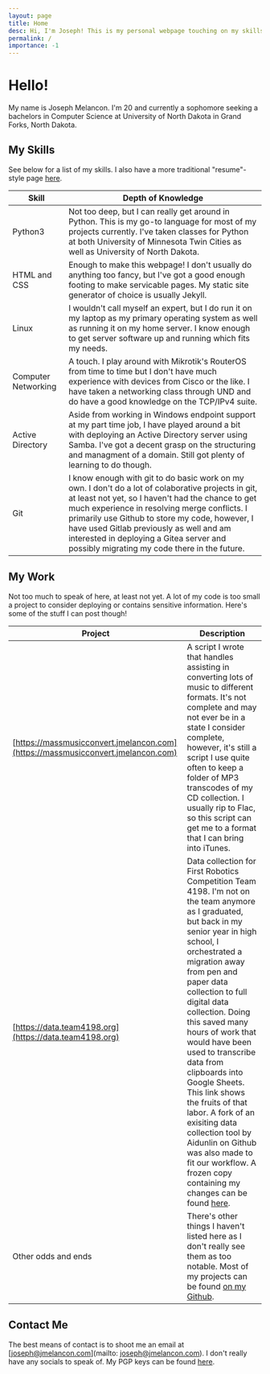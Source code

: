 ```yaml
---
layout: page
title: Home
desc: Hi, I'm Joseph! This is my personal webpage touching on my skills and projects. 
permalink: /
importance: -1
---
```


# Hello!

My name is Joseph Melancon. I'm 20 and currently a sophomore seeking a 
bachelors in Computer Science at University of North Dakota in Grand Forks,
North Dakota.

## My Skills

See below for a list of my skills. I also have a more traditional
"resume"-style page [here](/resume).

| Skill | Depth of Knowledge |
|-------|--------------------|
| Python3 | Not too deep, but I can really get around in Python. This is my go-to language for most of my projects currently. I've taken classes for Python at both University of Minnesota Twin Cities as well as University of North Dakota. |
| HTML and CSS | Enough to make this webpage! I don't usually do anything too fancy, but I've got a good enough footing to make servicable pages. My static site generator of choice is usually Jekyll. |
| Linux | I wouldn't call myself an expert, but I do run it on my laptop as my primary operating system as well as running it on my home server. I know enough to get server software up and running which fits my needs. |
| Computer Networking | A touch. I play around with Mikrotik's RouterOS from time to time but I don't have much experience with devices from Cisco or the like. I have taken a networking class through UND and do have a good knowledge on the TCP/IPv4 suite. |
| Active Directory | Aside from working in Windows endpoint support at my part time job, I have played around a bit with deploying an Active Directory server using Samba. I've got a decent grasp on the structuring and managment of a domain. Still got plenty of learning to do though. |
| Git | I know enough with git to do basic work on my own. I don't do a lot of colaborative projects in git, at least not yet, so I haven't had the chance to get much experience in resolving merge conflicts. I primarily use Github to store my code, however, I have used Gitlab previously as well and am interested in deploying a Gitea server and possibly migrating my code there in the future. |

## My Work

Not too much to speak of here, at least not yet. A lot of my code is too 
small a project to consider deploying or contains sensitive information. 
Here's some of the stuff I can post though!

| Project | Description |
|---------|-------------|
| [https://massmusicconvert.jmelancon.com](https://massmusicconvert.jmelancon.com) | A script I wrote that handles assisting in converting lots of music to different formats. It's not complete and may not ever be in a state I consider complete, however, it's still a script I use quite often to keep a folder of MP3 transcodes of my CD collection. I usually rip to Flac, so this script can get me to a format that I can bring into iTunes. |
| [https://data.team4198.org](https://data.team4198.org) | Data collection for First Robotics Competition Team 4198. I'm not on the team anymore as I graduated, but back in my senior year in high school, I orchestrated a migration away from pen and paper data collection to full digital data collection. Doing this saved many hours of work that would have been used to transcribe data from clipboards into Google Sheets. This link shows the fruits of that labor. A fork of an exisiting data collection tool by Aidunlin on Github was also made to fit our workflow. A frozen copy containing my changes can be found [here](https://github.com/jmelancon/MeanScout_4198). |
| Other odds and ends | There's other things I haven't listed here as I don't really see them as too notable. Most of my projects can be found [on my Github](https://github.com/jmelancon). |

## Contact Me

The best means of contact is to shoot me an email at [joseph@jmelancon.com](mailto: joseph@jmelancon.com). 
I don't really have any socials to speak of. My PGP keys can be found [here](https://keys.jmelancon.com/).

